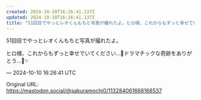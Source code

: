 ```yaml
---
created: 2024-10-10T16:26:41.137Z
updated: 2024-10-10T16:26:41.137Z
title: "51回目でやっとレオくんもちと写真が撮れたよ。ヒロ様、これからもずっと幸せでいてください…🌹ドラマチックな奇跡をありがとう…🌈✨️[...]"
---
```


<p>51回目でやっとレオくんもちと写真が撮れたよ。</p><p>ヒロ様、これからもずっと幸せでいてください…🌹ドラマチックな奇跡をありがとう…🌈✨️</p>

&mdash; 2024-10-10 16:26:41 UTC

Original URL: https://mastodon.social/@sakuramochi0/113284061668168537
